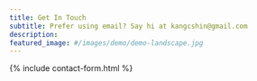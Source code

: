 ```yaml
---
title: Get In Touch
subtitle: Prefer using email? Say hi at kangcshin@gmail.com
description: 
featured_image: #/images/demo/demo-landscape.jpg
---
```


{% include contact-form.html %}
